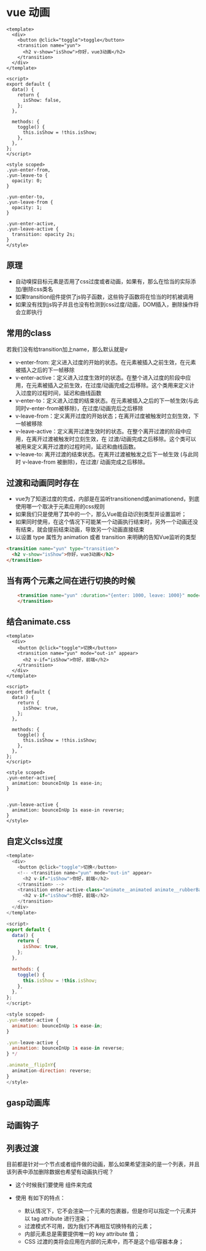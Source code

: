 # vue 动画

```vue
<template>
  <div>
    <button @click="toggle">toggle</button>
    <transition name="yun">
      <h2 v-show="isShow">你好，vue3动画</h2>
    </transition>
  </div>
</template>

<script>
export default {
  data() {
    return {
      isShow: false,
    };
  },

  methods: {
    toggle() {
      this.isShow = !this.isShow;
    },
  },
};
</script>

<style scoped>
.yun-enter-from,
.yun-leave-to {
  opacity: 0;
}

.yun-enter-to,
.yun-leave-from {
  opacity: 1;
}

.yun-enter-active,
.yun-leave-active {
  transition: opacity 2s;
}
</style>
```

## 原理
- 自动嗅探目标元素是否用了css过度或者动画，如果有，那么在恰当的实际添加/删除css类名
- 如果transition组件提供了js钩子函数，这些钩子函数将在恰当的时机被调用
- 如果没有找到js钩子并且也没有检测到css过度/动画，DOM插入，删除操作将会立即执行

## 常用的class
若我们没有给transition加上name，那么默认就是v
- v-enter-from: 定义进入过度的开始的状态。在元素被插入之前生效，在元素被插入之后的下一帧移除
- v-enter-active：定义进入过度生效时的状态。在整个进入过度的阶段中应用，在元素被插入之前生效，在过度/动画完成之后移除。这个类用来定义计入过度的过程时间，延迟和曲线函数
- v-enter-to：定义进入过度的结束状态。在元素被插入之后的下一帧生效(与此同时v-enter-from被移除)，在过度/动画完后之后移除
- v-leave-from：定义离开过度的开始状态；在离开过度被触发时立刻生效，下一帧被移除
- v-leave-active：定义离开过渡生效时的状态。在整个离开过渡的阶段中应用，在离开过渡被触发时立刻生效，在
过渡/动画完成之后移除。这个类可以被用来定义离开过渡的过程时间，延迟和曲线函数。
- v-leave-to: 离开过渡的结束状态。在离开过渡被触发之后下一帧生效 (与此同时 v-leave-from 被删除)，在过渡/
动画完成之后移除。

## 过渡和动画同时存在
- vue为了知道过度的完成，内部是在监听transitionend或animationend，到底使用哪一个取决于元素应用的css规则
- 如果我们只是使用了其中的一个，那么Vue能自动识别类型并设置监听；
- 如果同时使用，在这个情况下可能某一个动画执行结束时，另外一个动画还没有结束，就会提前结束动画，导致另一个动画直接结束
- 以设置 type 属性为 animation 或者 transition 来明确的告知Vue监听的类型

```html
<transition name="yun" type="transition">
  <h2 v-show="isShow">你好，vue3动画</h2>
</transition>
```

## 当有两个元素之间在进行切换的时候
```html
    <transition name="yun" :duration="{enter: 1000, leave: 1000}" mode="out-in">
    </transition>
```

## 结合animate.css
```vue
<template>
  <div>
    <button @click="toggle">切换</button>
    <transition name="yun" mode="out-in" appear>
      <h2 v-if="isShow">你好，前端</h2>
    </transition>
  </div>
</template>

<script>
export default {
  data() {
    return {
      isShow: true,
    };
  },

  methods: {
    toggle() {
      this.isShow = !this.isShow;
    },
  },
};
</script>

<style scoped>
.yun-enter-active{
  animation: bounceInUp 1s ease-in;
}


.yun-leave-active {
  animation: bounceInUp 1s ease-in reverse;
}
</style>
```

## 自定义clss过度
```js
<template>
  <div>
    <button @click="toggle">切换</button>
    <!-- <transition name="yun" mode="out-in" appear>
      <h2 v-if="isShow">你好，前端</h2>
    </transition> -->
    <transition enter-active-class="animate__animated animate__rubberBand" leave-active-class="animate__animated animate__flipInY">
      <h2 v-if="isShow">你好，前端</h2>
    </transition>
  </div>
</template>

<script>
export default {
  data() {
    return {
      isShow: true,
    };
  },

  methods: {
    toggle() {
      this.isShow = !this.isShow;
    },
  },
};
</script>

<style scoped>
.yun-enter-active {
  animation: bounceInUp 1s ease-in;
}

.yun-leave-active {
  animation: bounceInUp 1s ease-in reverse;
} */

.animate__flipInY{
  animation-direction: reverse;
}
</style>
```

## gasp动画库

## 动画钩子

## 列表过渡
目前都是针对一个节点或者组件做的动画，那么如果希望渲染的是一个列表，并且该列表中添加删除数据也希望有动画执行呢？
- 这个时候我们要使用 <transition-group> 组件来完成

- 使用<transition-group> 有如下的特点：
  - 默认情况下，它不会渲染一个元素的包裹器，但是你可以指定一个元素并以 tag attribute 进行渲染；
  - 过渡模式不可用，因为我们不再相互切换特有的元素；
  - 内部元素总是需要提供唯一的 key attribute 值；
  - CSS 过渡的类将会应用在内部的元素中，而不是这个组/容器本身；